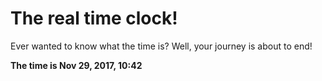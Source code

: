 # The real time clock!

Ever wanted to know what the time is? Well, your journey is about to end!

**The time is Nov 29, 2017, 10:42**